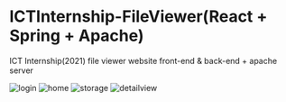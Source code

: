 # ICTInternship-FileViewer(React + Spring + Apache)
ICT Internship(2021) file viewer website front-end & back-end + apache server

![login](https://user-images.githubusercontent.com/60428537/133401287-35994207-b4ea-4f29-904f-5ee45ddf8067.PNG)
![home](https://user-images.githubusercontent.com/60428537/133401166-424f5785-b774-491b-a1a8-4f526506ef63.PNG)
![storage](https://user-images.githubusercontent.com/60428537/133401229-c0218931-35a4-4384-950f-cbb975e0fb0b.PNG)
![detailview](https://user-images.githubusercontent.com/60428537/133401287-35994207-b4ea-4f29-904f-5ee45ddf8067.PNG)
